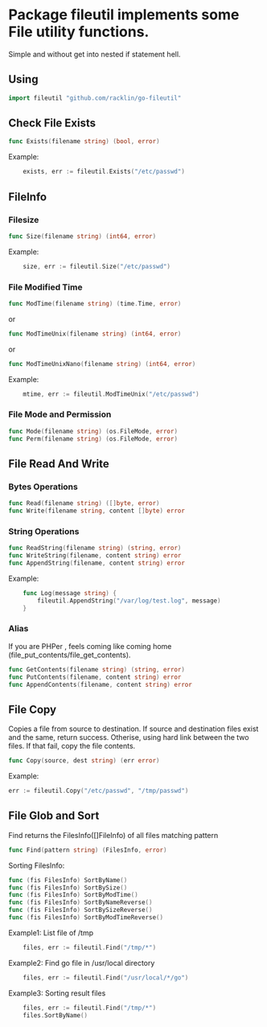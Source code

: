 # Package fileutil implements some File utility functions.
Simple and without get into nested if statement hell.

## Using
```go
import fileutil "github.com/racklin/go-fileutil"
```

## Check File Exists
```go
func Exists(filename string) (bool, error)
```
Example:
```go
    exists, err := fileutil.Exists("/etc/passwd")
```

## FileInfo

### Filesize
```go
func Size(filename string) (int64, error)
```
Example:
```go
    size, err := fileutil.Size("/etc/passwd")
```

### File Modified Time
```go
func ModTime(filename string) (time.Time, error)
```
or
```go
func ModTimeUnix(filename string) (int64, error)
```
or
```go
func ModTimeUnixNano(filename string) (int64, error)
```
Example:
```go
    mtime, err := fileutil.ModTimeUnix("/etc/passwd")
```

### File Mode and Permission
```go
func Mode(filename string) (os.FileMode, error)
func Perm(filename string) (os.FileMode, error)
```

## File Read And Write
### Bytes Operations
```go
func Read(filename string) ([]byte, error)
func Write(filename string, content []byte) error
```
### String Operations
```go
func ReadString(filename string) (string, error)
func WriteString(filename, content string) error
func AppendString(filename, content string) error
```
Example:
```go
    func Log(message string) {
        fileutil.AppendString("/var/log/test.log", message)
    }
```
### Alias
If you are PHPer , feels coming like coming home (file_put_contents/file_get_contents).
```go
func GetContents(filename string) (string, error)
func PutContents(filename, content string) error
func AppendContents(filename, content string) error
```

## File Copy
Copies a file from source to destination.
If source and destination files exist and the same, return success.
Otherise, using hard link between the two files. If that fail, copy the file contents.
```go
func Copy(source, dest string) (err error)
```
Example:
```go
err := fileutil.Copy("/etc/passwd", "/tmp/passwd")
```

## File Glob and Sort
Find returns the FilesInfo([]FileInfo) of all files matching pattern
```go
func Find(pattern string) (FilesInfo, error)
```
Sorting FilesInfo:
```go
func (fis FilesInfo) SortByName()
func (fis FilesInfo) SortBySize()
func (fis FilesInfo) SortByModTime()
func (fis FilesInfo) SortByNameReverse()
func (fis FilesInfo) SortBySizeReverse()
func (fis FilesInfo) SortByModTimeReverse()
```
Example1: List file of /tmp
```go
    files, err := fileutil.Find("/tmp/*")
```
Example2: Find go file in /usr/local directory
```go
    files, err := fileutil.Find("/usr/local/*/go")
```
Example3: Sorting result files
```go
    files, err := fileutil.Find("/tmp/*")
    files.SortByName()
```
